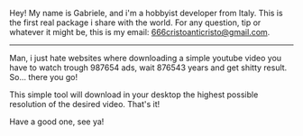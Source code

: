 Hey! My name is Gabriele, and i'm a hobbyist developer from Italy. This is the first real package i share with the world. For any question, tip or whatever it might be, this is my email: 666cristoanticristo@gmail.com.

---------
Man, i just hate websites where  downloading a simple youtube video you have to watch trough 987654 ads, wait 876543 years and get shitty result. So... there you go!

This simple tool will download in your desktop the highest possible resolution of the desired video. That's it!

Have a good one, see ya!
